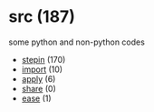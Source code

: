 # src (187)
some python and non-python codes

+ [stepin](stepin/README.md) (170)
+ [import](import/README.md) (10)
+ [apply](apply/README.md) (6)
+ [share](share/README.md) (0)
+ [ease](ease/README.md) (1)
